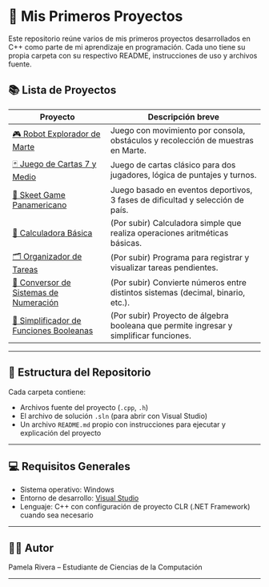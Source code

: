 # 🚀 Mis Primeros Proyectos

Este repositorio reúne varios de mis primeros proyectos desarrollados en C++ como parte de mi aprendizaje en programación. Cada uno tiene su propia carpeta con su respectivo README, instrucciones de uso y archivos fuente.

## 📚 Lista de Proyectos

| Proyecto                             | Descripción breve                                                   |
|--------------------------------------|----------------------------------------------------------------------|
| [🎮 Robot Explorador de Marte](robot-explorador-marte) | Juego con movimiento por consola, obstáculos y recolección de muestras en Marte. |
| [🃏 Juego de Cartas 7 y Medio](siete-y-medio) | Juego de cartas clásico para dos jugadores, lógica de puntajes y turnos.        |
| [🎯 Skeet Game Panamericano](skeet-game) | Juego basado en eventos deportivos, 3 fases de dificultad y selección de país.  |
| [🧮 Calculadora Básica](calculadora-basica) | (Por subir) Calculadora simple que realiza operaciones aritméticas básicas.     |
| [🗂️ Organizador de Tareas](organizador-tareas) | (Por subir) Programa para registrar y visualizar tareas pendientes.             |
| [🔢 Conversor de Sistemas de Numeración](conversor-sistemas) | (Por subir) Convierte números entre distintos sistemas (decimal, binario, etc.). |
| [🧠 Simplificador de Funciones Booleanas](simplificador-booleanas) | (Por subir) Proyecto de álgebra booleana que permite ingresar y simplificar funciones. |

---

## 📁 Estructura del Repositorio

Cada carpeta contiene:
- Archivos fuente del proyecto (`.cpp`, `.h`)
- El archivo de solución `.sln` (para abrir con Visual Studio)
- Un archivo `README.md` propio con instrucciones para ejecutar y explicación del proyecto

---

## 💻 Requisitos Generales

- Sistema operativo: Windows
- Entorno de desarrollo: [Visual Studio](https://visualstudio.microsoft.com/)
- Lenguaje: C++ con configuración de proyecto CLR (.NET Framework) cuando sea necesario

---

## 👩‍💻 Autor

Pamela Rivera – Estudiante de Ciencias de la Computación

---


